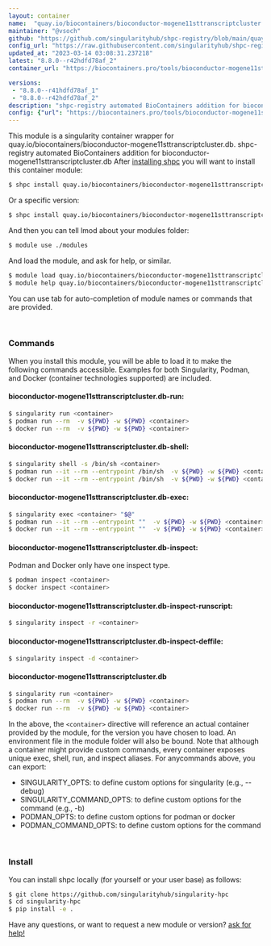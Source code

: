 ```yaml
---
layout: container
name:  "quay.io/biocontainers/bioconductor-mogene11sttranscriptcluster.db"
maintainer: "@vsoch"
github: "https://github.com/singularityhub/shpc-registry/blob/main/quay.io/biocontainers/bioconductor-mogene11sttranscriptcluster.db/container.yaml"
config_url: "https://raw.githubusercontent.com/singularityhub/shpc-registry/main/quay.io/biocontainers/bioconductor-mogene11sttranscriptcluster.db/container.yaml"
updated_at: "2023-03-14 03:08:31.237218"
latest: "8.8.0--r42hdfd78af_2"
container_url: "https://biocontainers.pro/tools/bioconductor-mogene11sttranscriptcluster.db"

versions:
 - "8.8.0--r41hdfd78af_1"
 - "8.8.0--r42hdfd78af_2"
description: "shpc-registry automated BioContainers addition for bioconductor-mogene11sttranscriptcluster.db"
config: {"url": "https://biocontainers.pro/tools/bioconductor-mogene11sttranscriptcluster.db", "maintainer": "@vsoch", "description": "shpc-registry automated BioContainers addition for bioconductor-mogene11sttranscriptcluster.db", "latest": {"8.8.0--r42hdfd78af_2": "sha256:a013c75ff4de4a44ebdfb6773bd57d9e103c6e62b10513e1b302e7f4c3855a4a"}, "tags": {"8.8.0--r41hdfd78af_1": "sha256:66989358ba2576555c1ba9961f4cd54db1dd4625f3ee850fcec03f10f95dd3d6", "8.8.0--r42hdfd78af_2": "sha256:a013c75ff4de4a44ebdfb6773bd57d9e103c6e62b10513e1b302e7f4c3855a4a"}, "docker": "quay.io/biocontainers/bioconductor-mogene11sttranscriptcluster.db"}
---
```


This module is a singularity container wrapper for quay.io/biocontainers/bioconductor-mogene11sttranscriptcluster.db.
shpc-registry automated BioContainers addition for bioconductor-mogene11sttranscriptcluster.db
After [installing shpc](#install) you will want to install this container module:


```bash
$ shpc install quay.io/biocontainers/bioconductor-mogene11sttranscriptcluster.db
```

Or a specific version:

```bash
$ shpc install quay.io/biocontainers/bioconductor-mogene11sttranscriptcluster.db:8.8.0--r42hdfd78af_2
```

And then you can tell lmod about your modules folder:

```bash
$ module use ./modules
```

And load the module, and ask for help, or similar.

```bash
$ module load quay.io/biocontainers/bioconductor-mogene11sttranscriptcluster.db/8.8.0--r42hdfd78af_2
$ module help quay.io/biocontainers/bioconductor-mogene11sttranscriptcluster.db/8.8.0--r42hdfd78af_2
```

You can use tab for auto-completion of module names or commands that are provided.

<br>

### Commands

When you install this module, you will be able to load it to make the following commands accessible.
Examples for both Singularity, Podman, and Docker (container technologies supported) are included.

#### bioconductor-mogene11sttranscriptcluster.db-run:

```bash
$ singularity run <container>
$ podman run --rm  -v ${PWD} -w ${PWD} <container>
$ docker run --rm  -v ${PWD} -w ${PWD} <container>
```

#### bioconductor-mogene11sttranscriptcluster.db-shell:

```bash
$ singularity shell -s /bin/sh <container>
$ podman run --it --rm --entrypoint /bin/sh  -v ${PWD} -w ${PWD} <container>
$ docker run --it --rm --entrypoint /bin/sh  -v ${PWD} -w ${PWD} <container>
```

#### bioconductor-mogene11sttranscriptcluster.db-exec:

```bash
$ singularity exec <container> "$@"
$ podman run --it --rm --entrypoint ""  -v ${PWD} -w ${PWD} <container> "$@"
$ docker run --it --rm --entrypoint ""  -v ${PWD} -w ${PWD} <container> "$@"
```

#### bioconductor-mogene11sttranscriptcluster.db-inspect:

Podman and Docker only have one inspect type.

```bash
$ podman inspect <container>
$ docker inspect <container>
```

#### bioconductor-mogene11sttranscriptcluster.db-inspect-runscript:

```bash
$ singularity inspect -r <container>
```

#### bioconductor-mogene11sttranscriptcluster.db-inspect-deffile:

```bash
$ singularity inspect -d <container>
```



#### bioconductor-mogene11sttranscriptcluster.db

```bash
$ singularity run <container>
$ podman run --rm  -v ${PWD} -w ${PWD} <container>
$ docker run --rm  -v ${PWD} -w ${PWD} <container>
```


In the above, the `<container>` directive will reference an actual container provided
by the module, for the version you have chosen to load. An environment file in the
module folder will also be bound. Note that although a container
might provide custom commands, every container exposes unique exec, shell, run, and
inspect aliases. For anycommands above, you can export:

 - SINGULARITY_OPTS: to define custom options for singularity (e.g., --debug)
 - SINGULARITY_COMMAND_OPTS: to define custom options for the command (e.g., -b)
 - PODMAN_OPTS: to define custom options for podman or docker
 - PODMAN_COMMAND_OPTS: to define custom options for the command

<br>

### Install

You can install shpc locally (for yourself or your user base) as follows:

```bash
$ git clone https://github.com/singularityhub/singularity-hpc
$ cd singularity-hpc
$ pip install -e .
```

Have any questions, or want to request a new module or version? [ask for help!](https://github.com/singularityhub/singularity-hpc/issues)